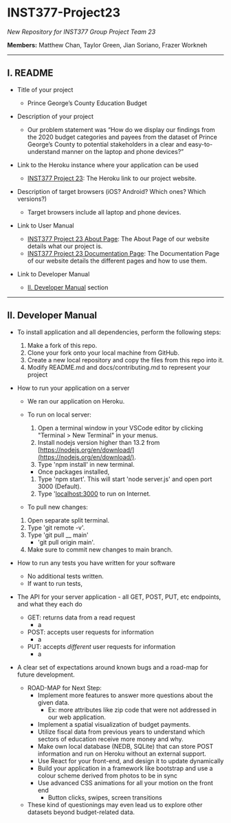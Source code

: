 # <a id='header'></a> INST377-Project23

*New Repository for INST377 Group Project Team 23*

**Members:** Matthew Chan, Taylor Green, Jian Soriano, Frazer Workneh

---
## <a id='readme'></a>I. README

* Title of your project
    - Prince George’s County Education Budget
* Description of your project
    - Our problem statement was “How do we display our findings from the 2020 budget categories and payees from the dataset of Prince George’s County to potential stakeholders in a clear and easy-to-understand manner on the laptop and phone devices?”
    
* Link to the Heroku instance where your application can be used
   - [INST377 Project 23](https://inst377-project23.herokuapp.com/): The Heroku link to our project website.
   
* Description of target browsers (iOS? Android? Which ones? Which versions?)
   - Target browsers include all laptop and phone devices.
   
* Link to User Manual
   - [INST377 Project 23 About Page](https://inst377-project23.herokuapp.com/about.html): The About Page of our website details what our project is. 
   - [INST377 Project 23 Documentation Page](https://inst377-project23.herokuapp.com/doc.html): The Documentation Page of our website details the different pages and how to use them. 
   
* Link to Developer Manual
   - [II. Developer Manual](#devmanual) section

---
## <a id='devmanual'></a>II. Developer Manual

* To install application and all dependencies, perform the following steps:
    1. Make a fork of this repo.
    1. Clone your fork onto your local machine from GitHub.
    1. Create a new local repository and copy the files from this repo into it.
    1. Modify README.md and docs/contributing.md to represent your project  

* How to run your application on a server
   - We ran our application on Heroku.
   
   - To run on local server:
       1. Open a terminal window in your VSCode editor by clicking "Terminal > New Terminal" in your menus.
       1. Install nodejs version higher than 13.2 from [https://nodejs.org/en/download/](https://nodejs.org/en/download/).
       1. Type 'npm install' in new terminal.
       - Once packages installed,
       1. Type 'npm start'. This will start 'node server.js' and open port 3000 (Default).
       1. Type '[localhost:3000](http://localhost:3000/) to run on Internet. 
   
   - To pull new changes:
   1. Open separate split terminal.
   1. Type 'git remote -v'.
   1. Type 'git pull __ main'
      - 'git pull origin main'.
   1. Make sure to commit new changes to main branch.
   
* How to run any tests you have written for your software
   - No additional tests written.
   - If want to run tests, 
   
* The API for your server application - all GET, POST, PUT, etc endpoints, and what they each do
   - GET: returns data from a read request
     - a
   - POST: accepts user requests for information
     - a
   - PUT: accepts *different* user requests for information
     - a
   
* A clear set of expectations around known bugs and a road-map for future development.
   - ROAD-MAP for Next Step: 
      - Implement more features to answer more questions about the given data.
        - Ex: more attributes like zip code that were not addressed in our web application.
      - Implement a spatial visualization of budget payments. 
      - Utilize fiscal data from previous years to understand which sectors of education receive more money and why.
      - Make own local database (NEDB, SQLite) that can store POST information and run on Heroku without an external support.
      - Use React for your front-end, and design it to update dynamically
      - Build your application in a framework like bootstrap and use a colour scheme derived from photos to be in sync
      - Use advanced CSS animations for all your motion on the front end
        - Button clicks, swipes, screen transitions
   - These kind of questionings may even lead us to explore other datasets beyond budget-related data. 

